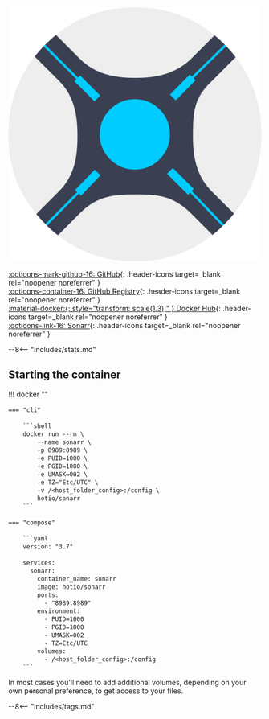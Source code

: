 <div class="image-logo"><img src="/img/image-logos/sonarr.svg" alt="logo"></div>

[:octicons-mark-github-16: GitHub](https://github.com/hotio/sonarr){: .header-icons target=_blank rel="noopener noreferrer" }  
[:octicons-container-16: GitHub Registry](https://github.com/orgs/hotio/packages/container/package/sonarr){: .header-icons target=_blank rel="noopener noreferrer" }  
[:material-docker:{: style="transform: scale(1.3);" } Docker Hub](https://hub.docker.com/r/hotio/sonarr){: .header-icons target=_blank rel="noopener noreferrer" }  
[:octicons-link-16: Sonarr](https://github.com/sonarr/sonarr){: .header-icons target=_blank rel="noopener noreferrer" }  

--8<-- "includes/stats.md"

## Starting the container

!!! docker ""

    === "cli"

        ```shell
        docker run --rm \
            --name sonarr \
            -p 8989:8989 \
            -e PUID=1000 \
            -e PGID=1000 \
            -e UMASK=002 \
            -e TZ="Etc/UTC" \
            -v /<host_folder_config>:/config \
            hotio/sonarr
        ```

    === "compose"

        ```yaml
        version: "3.7"

        services:
          sonarr:
            container_name: sonarr
            image: hotio/sonarr
            ports:
              - "8989:8989"
            environment:
              - PUID=1000
              - PGID=1000
              - UMASK=002
              - TZ=Etc/UTC
            volumes:
              - /<host_folder_config>:/config
        ```

In most cases you'll need to add additional volumes, depending on your own personal preference, to get access to your files.

--8<-- "includes/tags.md"
